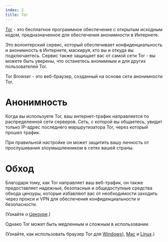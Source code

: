 ```yaml
---
index: 2
title: Tor
---
```

[Tor](https://www.torproject.org/) - это бесплатное программное обеспечение с открытым исходным кодом, предназначенное для обеспечения анонимности в Интернете.

Это волонтерский сервис, который обеспечивает конфиденциальность и анонимность в Интернете, маскируя, кто вы и откуда вы подключаетесь. Сервис также защищает вас от самой сети Tor - вы можете быть уверены, что останетесь анонимным и для других пользователей Tor.

Tor Browser - это веб-браузер, созданный на основе сети анонимности Tor.

# Анонимность

Когда вы используете Tor, ваш интернет-трафик направляется по распределенной сети серверов. Сеть, с которой вы общаетесь, увидит только IP-адрес последнего маршрутизатора Tor, через который прошел трафик.

При правильной настройке он может защитить вашу личность от прослушивания злоумышленником в сетях вашей страны.

# Обход

Благодаря тому, как Tor направляет ваш веб-трафик, он также предоставляет надежные, безопасные и общедоступные средства обхода цензуры, которые избавляют вас от необходимости заходить через прокси и VPN для обеспечения конфиденциальности и безопасности.

(Узнайте о [Цензуре](umbrella://communications/censorship/beginner).)

Однако Tor может быть медленным и сложным в использовании.

(Узнайте, как использовать браузер Tor для [Windows](umbrella://tools/tor/s_tor-for-windows.md)), [Mac](umbrella://tools/tor/s_tor-for-mac-os-x.md) и [Linux](umbrella://tools/tor/s_tor-for-linux.md).)